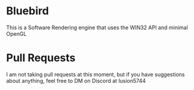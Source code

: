 # Bluebird
This is a Software Rendering engine that uses the WIN32 API and minimal OpenGL

# Pull Requests
I am not taking pull requests at this moment, but if you have suggestions about anything, feel free to DM on Discord at lusion5744